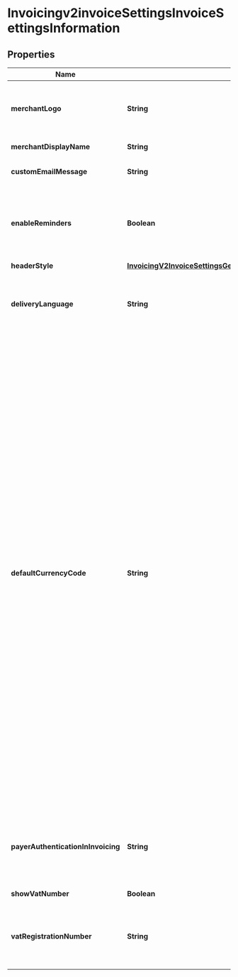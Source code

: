 
# Invoicingv2invoiceSettingsInvoiceSettingsInformation

## Properties
Name | Type | Description | Notes
------------ | ------------- | ------------- | -------------
**merchantLogo** | **String** | The image file, which must be encoded in Base64 format. Supported file formats are &#x60;png&#x60;, &#x60;jpg&#x60;, and &#x60;gif&#x60;. The image file size restriction is 1 MB. |  [optional]
**merchantDisplayName** | **String** | The merchant&#39;s display name shown on the invoice. |  [optional]
**customEmailMessage** | **String** | The content of the email message that we send to your customers. |  [optional]
**enableReminders** | **Boolean** | Whether you would like us to send an auto-generated reminder email to your invoice recipients. Currently, this reminder email is sent five days before the invoice is due and one day after it is past due. |  [optional]
**headerStyle** | [**InvoicingV2InvoiceSettingsGet200ResponseInvoiceSettingsInformationHeaderStyle**](InvoicingV2InvoiceSettingsGet200ResponseInvoiceSettingsInformationHeaderStyle.md) |  |  [optional]
**deliveryLanguage** | **String** | The language of the email that we send to your customers. Possible values are &#x60;zh-CN&#x60;, &#x60;zh-TW&#x60;, &#x60;en-US&#x60;, &#x60;fr-FR&#x60;, &#x60;de-DE&#x60;, &#x60;ja-JP&#x60;, &#x60;pt-BR&#x60;, &#x60;ru-RU&#x60; and &#x60;es-419&#x60;. |  [optional]
**defaultCurrencyCode** | **String** | Currency used for the order. Use the three-character [ISO Standard Currency Codes.](http://apps.cybersource.com/library/documentation/sbc/quickref/currencies.pdf)  #### Used by **Authorization** Required field.  **Authorization Reversal** For an authorization reversal (&#x60;reversalInformation&#x60;) or a capture (&#x60;processingOptions.capture&#x60; is set to &#x60;true&#x60;), you must use the same currency that you used in your payment authorization request.  #### PIN Debit Currency for the amount you requested for the PIN debit purchase. This value is returned for partial authorizations. The issuing bank can approve a partial amount if the balance on the debit card is less than the requested transaction amount. For the possible values, see the [ISO Standard Currency Codes](https://developer.cybersource.com/library/documentation/sbc/quickref/currencies.pdf). Returned by PIN debit purchase.  For PIN debit reversal requests, you must use the same currency that was used for the PIN debit purchase or PIN debit credit that you are reversing. For the possible values, see the [ISO Standard Currency Codes](https://developer.cybersource.com/library/documentation/sbc/quickref/currencies.pdf).  Required field for PIN Debit purchase and PIN Debit credit requests. Optional field for PIN Debit reversal requests.  #### GPX This field is optional for reversing an authorization or credit.  #### DCC for First Data Your local currency. For details, see the &#x60;currency&#x60; field description in [Dynamic Currency Conversion For First Data Using the SCMP API](http://apps.cybersource.com/library/documentation/dev_guides/DCC_FirstData_SCMP/DCC_FirstData_SCMP_API.pdf).  #### Tax Calculation Required for international tax and value added tax only. Optional for U.S. and Canadian taxes. Your local currency.  |  [optional]
**payerAuthenticationInInvoicing** | **String** | For a merchant&#39;s invoice payments, enable 3D Secure payer authentication version 1, update to 3D Secure version 2, or disable 3D Secure. Possible values are:  - &#x60;enable&#x60; - &#x60;update&#x60; - &#x60;disable&#x60;   |  [optional]
**showVatNumber** | **Boolean** | Display VAT number on Invoice. |  [optional]
**vatRegistrationNumber** | **String** | Your government-assigned tax identification number.  #### Tax Calculation Required field for value added tax only. Not applicable to U.S. and Canadian taxes.  |  [optional]



